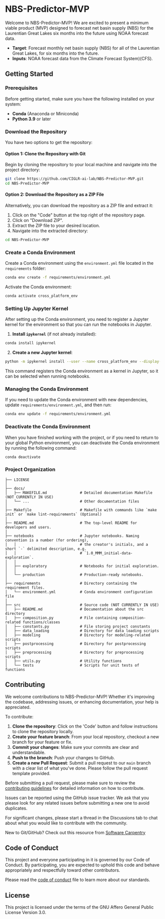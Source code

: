 # NBS-Predictor-MVP

Welcome to NBS-Predictor-MVP! We are excited to present a minimum viable product (MVP) designed to forecast net basin supply (NBS) for the Laurentian Great Lakes six months into the future using NOAA forecast data.

- **Target**: Forecast monthly net basin supply (NBS) for all of the Laurentian Great Lakes, for six months into the future.
- **Inputs**: NOAA forecast data from the Climate Forecast System)(CFS).

## Getting Started

### Prerequisites

Before getting started, make sure you have the following installed on your system:
- **Conda** (Anaconda or Miniconda)
- **Python 3.9** or later

### Download the Repository

You have two options to get the repository:

#### Option 1: Clone the Repository with Git

Begin by cloning the repository to your local machine and navigate into the project directory:

```bash
git clone https://github.com/CIGLR-ai-lab/NBS-Predictor-MVP.git
cd NBS-Predictor-MVP
```

#### Option 2: Download the Repository as a ZIP File

Alternatively, you can download the repository as a ZIP file and extract it:

1. Click on the "Code" button at the top right of the repository page.
2. Click on "Download ZIP".
3. Extract the ZIP file to your desired location.
4. Navigate into the extracted directory:

```bash
cd NBS-Predictor-MVP
```

### Create a Conda Environment

Create a Conda environment using the `environment.yml` file located in the `requirements` folder:

```bash
conda env create -f requirements/environment.yml
```

Activate the Conda environment:

```bash
conda activate cross_platform_env
```

### Setting Up Jupyter Kernel

After setting up the Conda environment, you need to register a Jupyter kernel for the environment so that you can run the notebooks in Jupyter.

1. **Install `ipykernel`** (if not already installed):

```bash
conda install ipykernel
```

2. **Create a new Jupyter kernel**:

```bash
python -m ipykernel install --user --name cross_platform_env --display-name "Python (cross_platform_env)"
```

This command registers the Conda environment as a kernel in Jupyter, so it can be selected when running notebooks.

### Managing the Conda Environment

If you need to update the Conda environment with new dependencies, update `requirements/environment.yml`, and then run:

```bash
conda env update -f requirements/environment.yml
```

### Deactivate the Conda Environment

When you have finished working with the project, or if you need to return to your global Python environment, you can deactivate the Conda environment by running the following command:

```bash
conda deactivate
```

### Project Organization 

```
├── LICENSE
│
├── docs/
│   ├── MAKEFILE.md               # Detailed documentation Makefile (NOT CURRENTLY IN USE)
│   └── ...                       # Other documentation files
│
├── Makefile                      # Makefile with commands like `make init` or `make lint-requirements` (Optional)
│
├── README.md                     # The top-level README for developers and users.
│
├── notebooks                     # Jupyter notebooks. Naming convention is a number (for ordering),
│   │                             # the creator's initials, and a short `-` delimited description, e.g.
│   │                             # `1.0_MMM_initial-data-exploration`.
│   │  
│   ├── exploratory               # Notebooks for initial exploration.
│   │  
│   └── production                # Production-ready notebooks.
│
├── requirements                  # Directory containing the requirement files.
│   └── environment.yml           # Conda environment configuration file
│
├── src                           # Source code (NOT CURRENTLY IN USE)
│   ├── README.md                 # Documentation about the src directory
│   ├── composition.py            # File containing composition-related functions/classes
│   ├── constants.py              # File storing project constants
│   ├── data_loading              # Directory for data loading scripts
│   ├── modeling                  # Directory for modeling-related scripts
│   ├── postprocessing            # Directory for postprocessing scripts
│   ├── preprocessing             # Directory for preprocessing scripts
│   ├── utils.py                  # Utility functions
│   └── tests                     # Scripts for unit tests of functions

```

## Contributing

We welcome contributions to NBS-Predictor-MVP! Whether it's improving the codebase, addressing issues, or enhancing documentation, your help is appreciated.

To contribute:

1. **Clone the repository**: Click on the 'Code' button and follow instructions to clone the repository locally.
2. **Create your feature branch**: From your local repository, checkout a new branch for your feature or fix.
3. **Commit your changes**: Make sure your commits are clear and understandable.
4. **Push to the branch**: Push your changes to GitHub.
5. **Create a new Pull Request**: Submit a pull request to our `main` branch with a clear list of what you've done. Please follow the pull request template provided.

Before submitting a pull request, please make sure to review the [contributing guidelines](CONTRIBUTING.md) for detailed information on how to contribute.

Issues can be reported using the GitHub issue tracker. We ask that you please look for any related issues before submitting a new one to avoid duplicates.

For significant changes, please start a thread in the Discussions tab to chat about what you would like to contribute with the community.

New to Git/GitHub? Check out this resource from [Software Carpentry](https://swcarpentry.github.io/git-novice/)

## Code of Conduct

This project and everyone participating in it is governed by our Code of Conduct. By participating, you are expected to uphold this code and behave appropriately and respectfully toward other contributors.

Please read the [code of conduct](CODE_OF_CONDUCT.md) file to learn more about our standards.

## License

This project is licensed under the terms of the GNU Affero General Public License Version 3.0.